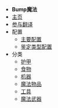 - **Bump魔法**
- [主页](./)
- [参与翻译](./Translation)
- 配置
    - [主要配置](./config.yml)
    - [鉴定类型配置](./appraise-types.yml)
- 分类
    - [护甲](./Armor)
    - [食物](./Food)
    - [机器](./Machine)
    - [魔法物品](./Stuff)
    - [工具](./Tool)
    - [魔法武器](./Weapon)
